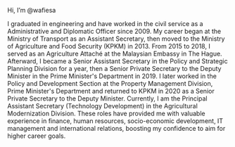 Hi, I’m @wafiesa

I graduated in engineering and have worked in the civil service as a Administrative and Diplomatic Officer since 2009. My career began at the Ministry of Transport as an Assistant Secretary, then moved to the Ministry of Agriculture and Food Security (KPKM) in 2013. From 2015 to 2018, I served as an Agriculture Attaché at the Malaysian Embassy in The Hague. Afterward, I became a Senior Assistant Secretary in the Policy and Strategic Planning Division for a year, then a Senior Private Secretary to the Deputy Minister in the Prime Minister's Department in 2019. I later worked in the Policy and Development Section at the Property Management Division, Prime Minister's Department and returned to KPKM in 2020 as a Senior Private Secretary to the Deputy Minister. Currently, I am the Principal Assistant Secretary (Technology Development) in the Agricultural Modernization Division. These roles have provided me with valuable experience in finance, human resources, socio-economic development, IT management and international relations, boosting my confidence to aim for higher career goals.
